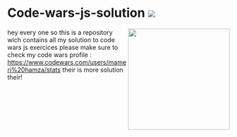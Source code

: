 # Code-wars-js-solution <img  src="https://www.codewars.com/users/mameri%20hamza/badges/micro">
<img align='right' src="https://media.giphy.com/media/ln7z2eWriiQAllfVcn/giphy.gif" width="230">

hey every one 
so this is a repository wich contains all my solution to code wars js exercices 
please make sure to check my code wars profile : https://www.codewars.com/users/mameri%20hamza/stats
their is more solution their!
